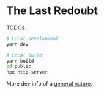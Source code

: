 # The Last Redoubt

[TODOs](/TODO.md).

```sh
# Local development
yarn dev

# Local build
yarn build
cd public
npx http-server
```

More dev info of a [general nature](/DEV-INFO.md).
